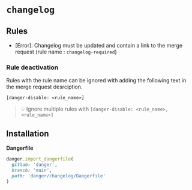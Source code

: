 # `changelog`

## Rules

- [Error]: Changelog must be updated and contain a link to the merge request (rule name : `changelog-required`)

### Rule deactivation

Rules with the rule name can be ignored with adding the following text in the merge request desrciption.

```text
[danger-disable: <rule_name>]
```

> :bulb: Ignore multiple rules with `[danger-disable: <rule_name>, <rule_name>]`

## Installation

**Dangerfile**

```ruby
danger.import_dangerfile(
  gitlab: 'danger',
  branch: 'main',
  path: 'danger/changelog/Dangerfile'
)
```
